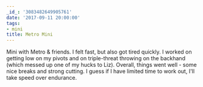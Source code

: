 ```yaml
---
_id_: '3083482649905761'
date: '2017-09-11 20:00:00'
tags:
- mini
title: Metro Mini
---
```


Mini with Metro & friends. I felt fast, but also got tired quickly. I worked on getting low on my pivots and on triple-threat throwing on
the backhand (which messed up one of my hucks to Liz). Overall, things went well - some nice breaks and strong cutting. I guess if I have
limited time to work out, I'll take speed over endurance.
